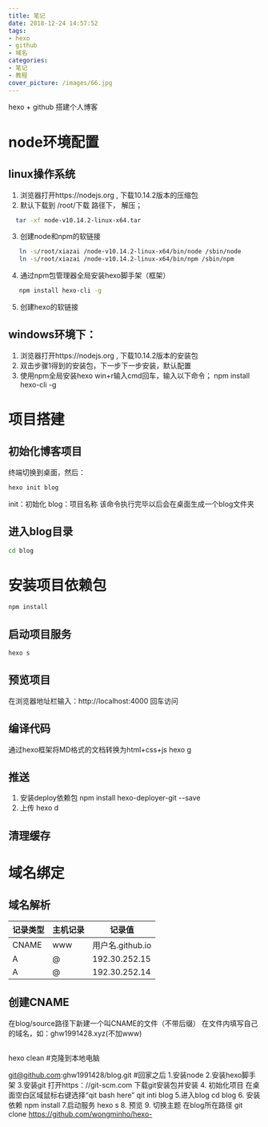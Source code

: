 ```yaml
---
title: 笔记
date: 2018-12-24 14:57:52
tags:
- hexo
- github
- 域名
categories:
- 笔记
- 教程
cover_picture: /images/66.jpg
---
```

hexo + github 搭建个人博客
# node环境配置
## linux操作系统
1. 浏览器打开https://nodejs.org , 下载10.14.2版本的压缩包
2. 默认下载到 /root/下载  路径下， 解压；
 ```bash
   tar -xf node-v10.14.2-linux-x64.tar
 ```
3. 创建node和npm的软链接
```bash
   ln -s/root/xiazai /node-v10.14.2-linux-x64/bin/node /sbin/node
   ln -s/root/xiazai /node-v10.14.2-linux-x64/bin/npm /sbin/npm
```
4. 通过npm包管理器全局安装hexo脚手架（框架）
```bash
   npm install hexo-cli -g
```
5. 创建hexo的软链接

## windows环境下：
1. 浏览器打开https://nodejs.org , 下载10.14.2版本的安装包
2. 双击步骤1得到的安装包，下一步下一步安装，默认配置
3. 使用npm全局安装hexo
   win+r输入cmd回车，输入以下命令；
   npm install hexo-cli -g

# 项目搭建
## 初始化博客项目
终端切换到桌面，然后：
```bash
hexo init blog
```
init：初始化
blog：项目名称
该命令执行完毕以后会在桌面生成一个blog文件夹
## 进入blog目录
```bash
cd blog
```
# 安装项目依赖包
```bash
npm install
```
## 启动项目服务
```bash
hexo s
```
## 预览项目

在浏览器地址栏输入：http://localhost:4000 回车访问
## 编译代码
通过hexo框架将MD格式的文档转换为html+css+js
hexo g
## 推送
1. 安装deploy依赖包
npm install hexo-deployer-git --save
2. 上传
hexo d
## 清理缓存

# 域名绑定
## 域名解析

记录类型|主机记录|记录值
-|-|-
CNAME|www|用户名.github.io
A|@|192.30.252.15
A|@|192.30.252.14

## 创建CNAME
在blog/source路径下新建一个叫CNAME的文件（不带后缀）
在文件内填写自己的域名，如：ghw1991428.xyz(不加www)
##
hexo clean
#克隆到本地电脑

git@github.com:ghw1991428/blog.git
#回家之后
1.安装node
2.安装hexo脚手架
3.安装git
 打开https：//git-scm.com 下载git安装包并安装
4. 初始化项目
  在桌面空白区域鼠标右键选择“qit bash here”
qit inti blog
5.进入blog
cd blog
6. 安装依赖
  npm install
7.启动服务
  hexo s
8. 预览
9. 切换主题
  在blog所在路径
  git clone https://github.com/wongminho/hexo-

